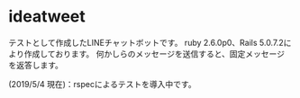 # ideatweet
テストとして作成したLINEチャットボットです。
ruby 2.6.0p0、Rails 5.0.7.2により作成しております。
何かしらのメッセージを送信すると、固定メッセージを返答します。

(2019/5/4 現在)：rspecによるテストを導入中です。

